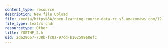 ```yaml
---
content_type: resource
description: New file Upload
file: /media/https%3A/open-learning-course-data-rc.s3.amazonaws.com/12-811-tropical-meteorology-spring-2011/2d629667738bfc8a97ddb102599e8efc_YOETHF_2.h
file_type: text/x-chdr
resourcetype: Other
title: YOETHF_2.h
uid: 2d629667-738b-fc8a-97dd-b102599e8efc
---
```

